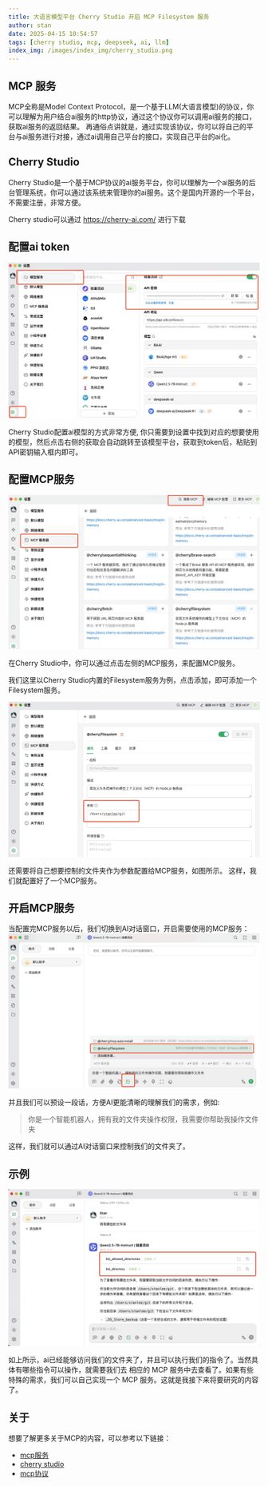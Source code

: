 ```yaml
---
title: 大语言模型平台 Cherry Studio 开启 MCP Filesystem 服务
author: stan
date: 2025-04-15 10:54:57
tags: [cherry studio, mcp, deepseek, ai, llm]
index_img: /images/index_img/cherry_studio.png
---
```


## MCP 服务

MCP全称是Model Context Protocol，是一个基于LLM(大语言模型)的协议，你可以理解为用户结合ai服务的http协议，通过这个协议你可以调用ai服务的接口，获取ai服务的返回结果。
再通俗点讲就是，通过实现该协议，你可以将自己的平台与ai服务进行对接，通过ai调用自己平台的接口，实现自己平台的ai化。

## Cherry Studio

Cherry Studio是一个基于MCP协议的ai服务平台，你可以理解为一个ai服务的后台管理系统，你可以通过该系统来管理你的ai服务。这个是国内开源的一个平台，不需要注册，非常方便。
 
Cherry studio可以通过 <https://cherry-ai.com/> 进行下载

## 配置ai token

![配置Token](/images/cherry-studio-mcp/1.jpg)

Cherry Studio配置ai模型的方式非常方便, 你只需要到设置中找到对应的想要使用的模型，然后点击右侧的获取会自动跳转至该模型平台，获取到token后，粘贴到API密钥输入框内即可。

## 配置MCP服务
![配置MCP](/images/cherry-studio-mcp/2.jpg)

在Cherry Studio中，你可以通过点击左侧的MCP服务，来配置MCP服务。

我们这里以Cherry Studio内置的Filesystem服务为例，点击添加，即可添加一个Filesystem服务。

![配置MCP](/images/cherry-studio-mcp/3.jpg)

还需要将自己想要控制的文件夹作为参数配置给MCP服务，如图所示。
这样，我们就配置好了一个MCP服务。

## 开启MCP服务

当配置完MCP服务以后，我们切换到AI对话窗口，开启需要使用的MCP服务：
![测试](/images/cherry-studio-mcp/4.jpg)

并且我们可以预设一段话，方便AI更能清晰的理解我们的需求，例如:

> 你是一个智能机器人，拥有我的文件夹操作权限，我需要你帮助我操作文件夹

这样，我们就可以通过AI对话窗口来控制我们的文件夹了。

## 示例

![测试](/images/cherry-studio-mcp/5.jpg)

如上所示，ai已经能够访问我们的文件夹了，并且可以执行我们的指令了。当然具体有哪些指令可以操作，就需要我们去 相应的 MCP 服务中去查看了。如果有些特殊的需求，我们可以自己实现一个 MCP 服务。这就是我接下来将要研究的内容了。

## 关于

想要了解更多关于MCP的内容，可以参考以下链接：

- [mcp服务](https://mcp.so)
- [cherry studio](https://github.com/CherryHQ/cherry-studio)
- [mcp协议](https://modelcontextprotocol.io/)
